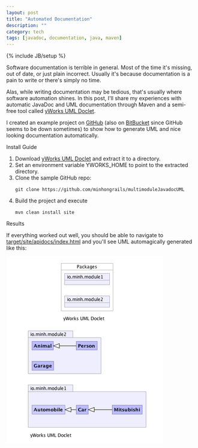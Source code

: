 ```yaml
---
layout: post
title: "Automated Documentation"
description: ""
category: tech
tags: [javadoc, documentation, java, maven]
---
```

{% include JB/setup %}

Software documentation is terrible in general. Most of the time it's 
missing, out of date, or just plain incorrect. Usually it's because
documentation is a pain to write or there's simply no time. 

Alas, while writing documentation may be tedious, that's usually
where software automation shines. In this post, I'll share my experiences with automatic JavaDoc
and UML documentation through Maven and a semi-free tool called <a href="http://www.yworks.com/en/products_ydoc.html" target="_blank">yWorks UML Doclet</a>.

I created an example project on <a href="https://github.com/minhongrails/multimoduleJavadocUML" target="_blank">GitHub</a>
 (also on <a href="https://bitbucket.org/mnguyen3/multimodulejavadocuml" target="_blank">BitBucket</a> since GitHub seems
to be down sometimes) to show how to generate UML and nice looking documentation
automatically.

<div class="mSpotlight">Install Guide</div>
<ol>
<li>Download <a href="http://www.yworks.com/en/products_ydoc.html#download" target="_blank">yWorks UML Doclet</a> and extract
it to a directory.</li>

<li>Set an environment variable YWORKS_HOME to point to the extracted directory.</li>

<li>Clone the sample GitHub repo:
<div><pre><code class="bash">git clone https://github.com/minhongrails/multimoduleJavadocUML</code></pre></div>
</li>

<li>Build the project and execute
<div><pre><code class="bash">mvn clean install site</code></pre></div>
</li>
</ol>

<div class="mSpotlight">Results</div>

If everything worked out well, you should be able to navigate to <a href="http://doc1.minh.io" target="_blank">target/site/apidocs/index.html</a>
and you'll see UML automagically generated like this:

<img src="/assets/img/yworks/uml.png" alt="uml.png"/>

